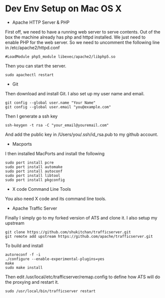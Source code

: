 Dev Env Setup on Mac OS X
=========================

* Apache HTTP Server & PHP

First off, we need to have a running web server to serve contents. Out of the box the machine already has php and httpd installed. We just need to enable PHP for the web server. So we need to uncomment the following line in /etc/apache2/httpd.conf

```
#LoadModule php5_module libexec/apache2/libphp5.so
```

Then you can start the server.

```
sudo apachectl restart
```

* Git

Then download and install Git. I also set up my user name and email.

```
git config --global user.name "Your Name"
git config --global user.email "you@example.com"
```

Then I generate a ssh key

```
ssh-keygen -t rsa -C "your_email@youremail.com"
```

And add the public key in /Users/you/.ssh/id_rsa.pub to my github account.

* Macports

I then installed MacPorts and install the following

```
sudo port install pcre
sudo port install automake
sudo port install autoconf
sudo port install libtool
sudo port install pkgconfig
```

* X code Command Line Tools

You also need X code and its command line tools.

* Apache Traffic Server

Finally I simply go to my forked version of ATS and clone it. I also setup my upstream

```
git clone https://github.com/shukitchan/trafficserver.git
git remote add upstream https://github.com/apache/trafficserver.git
```

To build and install

```
autoreconf -f -i
./configure --enable-experimental-plugins=yes
make
sudo make install
```

Then edit /usr/local/etc/trafficserver/remap.config to define how ATS will do the proxying and restart it.

```
sudo /usr/local/bin/trafficserver restart
```
